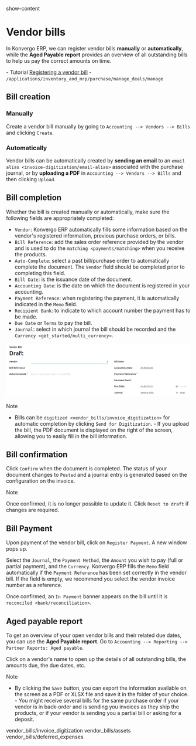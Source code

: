 show-content  

# Vendor bills

In Konvergo ERP, we can register vendor bills **manually** or **automatically**,
while the **Aged Payable report** provides an overview of all
outstanding bills to help us pay the correct amounts on time.

<div class="seealso">

\- Tutorial [Registering a vendor
bill](https://www.odoo.com/slides/slide/registering-a-vendor-bill-1683?fullscreen=1) -
`/applications/inventory_and_mrp/purchase/manage_deals/manage`

</div>

## Bill creation

### Manually

Create a vendor bill manually by going to
`Accounting --> Vendors --> Bills` and clicking `Create`.

### Automatically

Vendor bills can be automatically created by **sending an email** to an
`email alias
<invoice-digitization/email-alias>` associated with the purchase
journal, or by **uploading a PDF** in `Accounting --> Vendors --> Bills`
and then clicking `Upload`.

## Bill completion

Whether the bill is created manually or automatically, make sure the
following fields are appropriately completed:

- `Vendor`: Konvergo ERP automatically fills some information based on the
  vendor's registered information, previous purchase orders, or bills.
- `Bill Reference`: add the sales order reference provided by the vendor
  and is used to do the `matching <payments/matching>` when you receive
  the products.
- `Auto-Complete`: select a past bill/purchase order to automatically
  complete the document. The `Vendor` field should be completed prior to
  completing this field.
- `Bill Date`: is the issuance date of the document.
- `Accounting Date`: is the date on which the document is registered in
  your accounting.
- `Payment Reference`: when registering the payment, it is automatically
  indicated in the `Memo` field.
- `Recipient Bank`: to indicate to which account number the payment has
  to be made.
- `Due Date` or `Terms` to pay the bill.
- `Journal`: select in which journal the bill should be recorded and the
  `Currency
  <get_started/multi_currency>`.

<img src="vendor_bills/bill-completion.png" class="align-center"
alt="filling the vendor bill" />

> [!NOTE]
> - Bills can be `digitized <vendor_bills/invoice_digitization>` for
> automatic completion by clicking `Send for Digitization`. - If you
> upload the bill, the PDF document is displayed on the right of the
> screen, allowing you to easily fill in the bill information.

## Bill confirmation

Click `Confirm` when the document is completed. The status of your
document changes to `Posted` and a journal entry is generated based on
the configuration on the invoice.

> [!NOTE]
> Once confirmed, it is no longer possible to update it. Click
> `Reset to draft` if changes are required.

## Bill Payment

Upon payment of the vendor bill, click on `Register Payment`. A new
window pops up.

Select the `Journal`, the `Payment Method`, the `Amount` you wish to pay
(full or partial payment), and the `Currency`. Konvergo ERP fills the `Memo`
field automatically if the `Payment Reference` has been set correctly in
the vendor bill. If the field is empty, we recommend you select the
vendor invoice number as a reference.

Once confirmed, an `In Payment` banner appears on the bill until it is
`reconciled
<bank/reconciliation>`.

## Aged payable report

To get an overview of your open vendor bills and their related due
dates, you can use the **Aged Payable report**. Go to
`Accounting --> Reporting --> Partner Reports: Aged
payable`.

Click on a vendor's name to open up the details of all outstanding
bills, the amounts due, the due dates, etc.

> [!NOTE]
> - By clicking the `Save` button, you can export the information
> available on the screen as a PDF or XLSX file and save it in the
> folder of your choice. - You might receive several bills for the same
> purchase order if your vendor is in back-order and is sending you
> invoices as they ship the products, or if your vendor is sending you a
> partial bill or asking for a deposit.

<div class="toctree" titlesonly="">

vendor_bills/invoice_digitization vendor_bills/assets
vendor_bills/deferred_expenses

</div>
